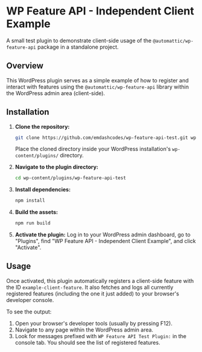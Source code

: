 # WP Feature API - Independent Client Example

A small test plugin to demonstrate client-side usage of the `@automattic/wp-feature-api` package in a standalone project.

## Overview

This WordPress plugin serves as a simple example of how to register and interact with features using the `@automattic/wp-feature-api` library within the WordPress admin area (client-side).

## Installation

1. **Clone the repository:**

    ```bash
    git clone https://github.com/emdashcodes/wp-feature-api-test.git wp-feature-api-test
    ```

    Place the cloned directory inside your WordPress installation's `wp-content/plugins/` directory.

2. **Navigate to the plugin directory:**

    ```bash
    cd wp-content/plugins/wp-feature-api-test
    ```

3. **Install dependencies:**

    ```bash
    npm install
    ```

4. **Build the assets:**

    ```bash
    npm run build
    ```

5. **Activate the plugin:**
    Log in to your WordPress admin dashboard, go to "Plugins", find "WP Feature API - Independent Client Example", and click "Activate".

## Usage

Once activated, this plugin automatically registers a client-side feature with the ID `example-client-feature`. It also fetches and logs all currently registered features (including the one it just added) to your browser's developer console.

To see the output:

1. Open your browser's developer tools (usually by pressing F12).
2. Navigate to any page within the WordPress admin area.
3. Look for messages prefixed with `WP Feature API Test Plugin:` in the console tab. You should see the list of registered features.
